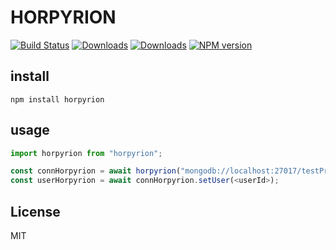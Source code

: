 # HORPYRION
[![Build Status](https://travis-ci.org/uhlryk/horpyrion.svg)](https://travis-ci.org/uhlryk/horpyrion)
[![Downloads](https://img.shields.io/npm/dt/horpyrion.svg)](https://www.npmjs.com/package/horpyrion)
[![Downloads](https://img.shields.io/npm/dm/horpyrion.svg)](https://www.npmjs.com/package/horpyrion)
[![NPM version](https://img.shields.io/npm/v/horpyrion.svg)](https://www.npmjs.com/package/horpyrion)



## install

```
npm install horpyrion
```

## usage

```javascript
import horpyrion from "horpyrion";
```


```javascript
const connHorpyrion = await horpyrion("mongodb://localhost:27017/testProject")
const userHorpyrion = await connHorpyrion.setUser(<userId>);
  ```     
      
## License

MIT
